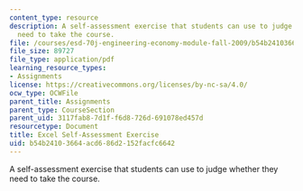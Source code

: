 ```yaml
---
content_type: resource
description: A self-assessment exercise that students can use to judge whether they
  need to take the course.
file: /courses/esd-70j-engineering-economy-module-fall-2009/b54b24103664acd686d2152facfc6642_MITESD_70Jf09_assn01_self_assess.pdf
file_size: 89727
file_type: application/pdf
learning_resource_types:
- Assignments
license: https://creativecommons.org/licenses/by-nc-sa/4.0/
ocw_type: OCWFile
parent_title: Assignments
parent_type: CourseSection
parent_uid: 3117fab8-7d1f-f6d8-726d-691078ed457d
resourcetype: Document
title: Excel Self-Assessment Exercise
uid: b54b2410-3664-acd6-86d2-152facfc6642
---
```

A self-assessment exercise that students can use to judge whether they need to take the course.